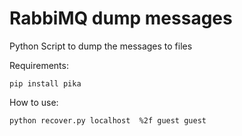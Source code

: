 # RabbiMQ dump messages
Python Script to dump the messages to files


Requirements:

```
pip install pika
```


How to use:

```
python recover.py localhost  %2f guest guest

```
